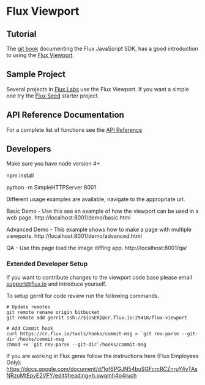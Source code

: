 # Flux Viewport

## Tutorial
The [git book](https://flux.gitbooks.io/flux-javascript-sdk/content/) documenting the Flux JavaScript SDK, has a good introduction to using the [Flux Viewport](https://flux.gitbooks.io/flux-javascript-sdk/content/tutorial/Chapter-2.html).

## Sample Project
Several projects in [Flux Labs](https://github.com/flux-labs) use the Flux Viewport. If you want a simple one try the [Flux Seed](https://github.com/flux-labs/flux-seed) starter project.

## API Reference Documentation
For a complete list of functions see the [API Reference](https://flux-viewport-reference.herokuapp.com)

## Developers
Make sure you have node version 4+

npm install

python -m SimpleHTTPServer 8001

Different usage examples are available, navigate to the appropriate url.

Basic Demo - Use this see an example of how the viewport can be used in a web page.
http://localhost:8001/demo/basic.html

Advanced Demo - This example shows how to make a page with multiple viewports.
http://localhost:8001/demo/advanced.html

QA - Use this page load the image diffing app.
http://localhost:8001/qa/

### Extended Developer Setup

If you want to contribute changes to the viewport code base please email support@flux.io and introduce yourself.

To setup gerrit for code review run the following commands.
```
# Update remotes
git remote rename origin bitbucket
git remote add gerrit ssh://${USER}@cr.flux.io:29418/flux-viewport

# Add Commit hook
curl https://cr.flux.io/tools/hooks/commit-msg > `git rev-parse --git-dir`/hooks/commit-msg
chmod +x `git rev-parse --git-dir`/hooks/commit-msg
```
If you are working in Flux genie follow the instructions here (Flux Employees Only):
https://docs.google.com/document/d/1qf6PGJN54buSGFcrcRCZnruY4yTAsNRzoMtEpyE2VFY/edit#heading=h.owqmh4p4ruch
